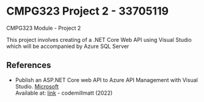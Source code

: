 # CMPG323 Project 2 - 33705119
CMPG323 Module - Project 2

This project involves creating of a .NET Core Web API using Visual Studio which will be accompanied by Azure SQL Server 

## References

* Publish an ASP.NET Core web API to Azure API Management with Visual Studio. [Microsoft](Microsoft.com) </br>
Available at: [link](https://learn.microsoft.com/en-us/aspnet/core/tutorials/publish-to-azure-api-management-using-vs?view=aspnetcore-6.0) -  codemillmatt (2022) 

‌
